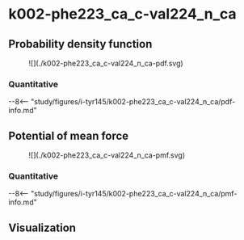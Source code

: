 # k002-phe223_ca_c-val224_n_ca

## Probability density function

<figure markdown>
![](./k002-phe223_ca_c-val224_n_ca-pdf.svg)
</figure>

### Quantitative

--8<-- "study/figures/i-tyr145/k002-phe223_ca_c-val224_n_ca/pdf-info.md"

## Potential of mean force

<figure markdown>
![](./k002-phe223_ca_c-val224_n_ca-pmf.svg)
</figure>

### Quantitative

--8<-- "study/figures/i-tyr145/k002-phe223_ca_c-val224_n_ca/pmf-info.md"

## Visualization

<div id="reduced-view" class="mol-container"></div>
<script>
document.addEventListener('DOMContentLoaded', (event) => {
    const viewer = molstar.Viewer.create('reduced-view', {
        layoutIsExpanded: false,
        layoutShowControls: false,
        layoutShowRemoteState: false,
        layoutShowSequence: true,
        layoutShowLog: false,
        layoutShowLeftPanel: false,
        viewportShowExpand: true,
        viewportShowSelectionMode: true,
        viewportShowAnimation: false,
        pdbProvider: 'rcsb',
    }).then(viewer => {
        // viewer.loadStructureFromUrl("/analysis/005-rogfp-glh-md/data/traj/frame_106403.pdb", "pdb");
        viewer.loadSnapshotFromUrl("/misc/002-molstar-states/reduced-example.molj", "molj");
    });
});
</script>
